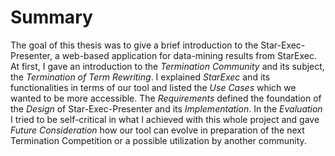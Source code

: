 # Summary

The goal of this thesis was to give a brief introduction to the Star-Exec-Presenter, a web-based application for data-mining results from StarExec. At first, I gave an introduction to the _Termination Community_ and its subject, the _Termination of Term Rewriting_. I explained _StarExec_ and its functionalities in terms of our tool and listed the _Use Cases_ which we wanted to be more accessible. The _Requirements_ defined the foundation of the _Design_ of Star-Exec-Presenter and its _Implementation_. In the _Evaluation_ I tried to be self-critical in what I achieved with this whole project and gave _Future Consideration_ how our tool can evolve in preparation of the next Termination Competition or a possible utilization by another community.


